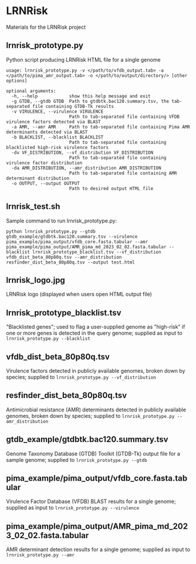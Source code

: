 # LRNRisk
Materials for the LRNRisk project

## lrnrisk_prototype.py
Python script producing LRNRisk HTML file for a single genome
```
usage: lrnrisk_prototype.py -v </path/to/vfdb_output.tab> -a </path/to/pima_amr_output.tab> -o </path/to/output/directory/> [other options]

optional arguments:
  -h, --help            show this help message and exit
  -g GTDB, --gtdb GTDB  Path to gtdbtk.bac120.summary.tsv, the tab-separated file containing GTDB-Tk results
  -v VIRULENCE, --virulence VIRULENCE
                        Path to tab-separated file containing VFDB virulence factors detected via BLAST
  -a AMR, --amr AMR     Path to tab-separated file containing Pima AMR determinants detected via BLAST
  -b BLACKLIST, --blacklist BLACKLIST
                        Path to tab-separated file containing blacklisted high-risk virulence factors
  -dv VF_DISTRIBUTION, --vf_distribution VF_DISTRIBUTION
                        Path to tab-separated file containing virulence factor distribution
  -da AMR_DISTRIBUTION, --amr_distribution AMR_DISTRIBUTION
                        Path to tab-separated file containing AMR determinant distribution
  -o OUTPUT, --output OUTPUT
                        Path to desired output HTML file
```

## lrnrisk_test.sh
Sample command to run lrnrisk_prototype.py:
```
python lrnrisk_prototype.py --gtdb gtdb_example/gtdbtk.bac120.summary.tsv --virulence pima_example/pima_output/vfdb_core.fasta.tabular --amr pima_example/pima_output/AMR_pima_md_2023_02_02.fasta.tabular --blacklist lrnrisk_prototype_blacklist.tsv --vf_distribution vfdb_dist_beta_80p80q.tsv --amr_distribution resfinder_dist_beta_80p80q.tsv --output test.html
```

## lrnrisk_logo.jpg
LRNRisk logo (displayed when users open HTML output file)

## lrnrisk_prototype_blacklist.tsv
"Blacklisted genes"; used to flag a user-supplied genome as "high-risk" if one or more genes is detected in the query genome; supplied as input to `lrnrisk_prototype.py --blacklist`

## vfdb_dist_beta_80p80q.tsv
Virulence factors detected in publicly available genomes, broken down by species; supplied to `lrnrisk_prototype.py --vf_distribution` 

## resfinder_dist_beta_80p80q.tsv
Antimicrobial resistance (AMR) determinants detected in publicly available genomes, broken down by species; supplied to `lrnrisk_prototype.py --amr_distribution`

## gtdb_example/gtdbtk.bac120.summary.tsv
Genome Taxonomy Database (GTDB) Toolkit (GTDB-Tk) output file for a sample genome; supplied to `lrnrisk_prototype.py --gtdb`

## pima_example/pima_output/vfdb_core.fasta.tabular
Virulence Factor Database (VFDB) BLAST results for a single genome; supplied as input to `lrnrisk_prototype.py --virulence`

## pima_example/pima_output/AMR_pima_md_2023_02_02.fasta.tabular
AMR determinant detection results for a single genome; supplied as input to `lrnrisk_prototype.py --amr`




